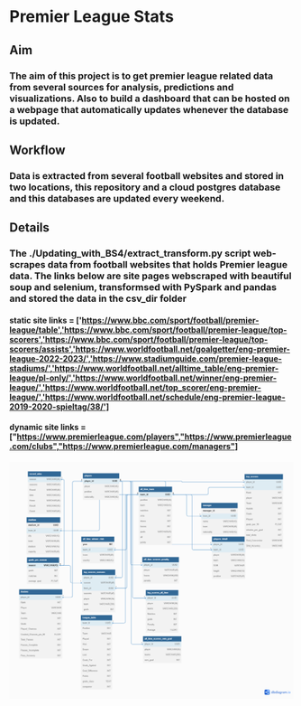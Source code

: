 
# Premier League Stats

## Aim
### The aim of this project is to get premier league related data from several sources for analysis, predictions and visualizations. Also to build a dashboard that can be hosted on a webpage that automatically updates whenever the database is updated.

## Workflow
### Data is extracted from several football websites and stored in two locations, this repository and a cloud postgres database and this databases are updated every weekend.

## Details
### The ./Updating_with_BS4/extract_transform.py script web-scrapes data from football websites that holds Premier league data. The links below are site pages webscraped with beautiful soup and selenium, transformsed with PySpark and pandas and stored the data in the csv_dir folder
#### static site links = ['https://www.bbc.com/sport/football/premier-league/table','https://www.bbc.com/sport/football/premier-league/top-scorers','https://www.bbc.com/sport/football/premier-league/top-scorers/assists','https://www.worldfootball.net/goalgetter/eng-premier-league-2022-2023/','https://www.stadiumguide.com/premier-league-stadiums/','https://www.worldfootball.net/alltime_table/eng-premier-league/pl-only/','https://www.worldfootball.net/winner/eng-premier-league/','https://www.worldfootball.net/top_scorer/eng-premier-league/','https://www.worldfootball.net/schedule/eng-premier-league-2019-2020-spieltag/38/']

#### dynamic site links = ["https://www.premierleague.com/players","https://www.premierleague.com/clubs","https://www.premierleague.com/managers"]




![alt text](https://github.com/George-Michael-Dagogo/Premier_League_Stats/blob/main/database_schema.png)


